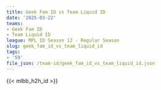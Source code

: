 ```yaml
---
title: Geek Fam ID vs Team Liquid ID
date: '2025-03-22'
teams:
- Geek Fam ID
- Team Liquid ID
league: MPL ID Season 12 - Regular Season
slug: geek_fam_id_vs_team_liquid_id
tags:
- '59'
file_json: /team-id/geek_fam_id_vs_team_liquid_id.json
---
```


{{< mlbb_h2h_id >}}
